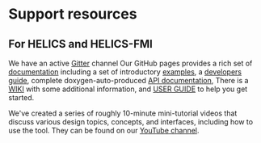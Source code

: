 # Support resources

## For HELICS and HELICS-FMI

We have an active [Gitter](https://gitter.im/GMLC-TDC/HELICS) channel
Our GitHub pages provides a rich set of [documentation](https://helics.readthedocs.io/en/latest/) including a set of introductory [examples](https://helics.readthedocs.io/en/latest/introduction/index.html), a [developers guide](https://helics.readthedocs.io/en/latest/developer-guide/index.html), complete doxygen-auto-produced [API documentation](https://helics.readthedocs.io/en/latest/doxygen/index.html), There is a [WIKI](https://github.com/GMLC-TDC/HELICS/wiki) with some additional information, and [USER GUIDE]() to help you get started.

We've created a series of roughly 10-minute mini-tutorial videos that discuss various design topics, concepts, and interfaces, including how to use the tool. They can be found on our [YouTube channel](https://www.youtube.com/channel/UCPa81c4BVXEYXt2EShTzbcg).
